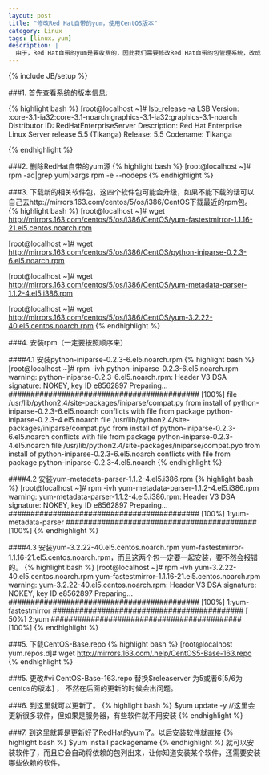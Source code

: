```yaml
---
layout: post
title: "修改Red Hat自带的yum，使用CentOS版本"
category: Linux
tags: [linux，yum]
description: |
  由于，Red Hat自带的yum是要收费的，因此我们需要修改Red Hat自带的包管理系统，改成CentOS免费版。
---
```

{% include JB/setup %}

###1. 首先查看系统的版本信息:

{% highlight bash %}
[root@localhost ~]# lsb_release -a
LSB Version:    :core-3.1-ia32:core-3.1-noarch:graphics-3.1-ia32:graphics-3.1-noarch
Distributor ID: RedHatEnterpriseServer
Description:    Red Hat Enterprise Linux Server release 5.5 (Tikanga)
Release:        5.5
Codename:       Tikanga

{% endhighlight %}

###2. 删除RedHat自带的yum源
{% highlight bash %}
[root@localhost ~]# rpm -aq|grep yum|xargs rpm -e --nodeps
{% endhighlight %}

###3. 下载新的相关软件包，这四个软件包可能会升级，如果不能下载的话可以自己去http://mirrors.163.com/centos/5/os/i386/CentOS下载最近的rpm包。
{% highlight bash %}
[root@localhost ~]# wget http://mirrors.163.com/centos/5/os/i386/CentOS/yum-fastestmirror-1.1.16-21.el5.centos.noarch.rpm

[root@localhost ~]# wget http://mirrors.163.com/centos/5/os/i386/CentOS/python-iniparse-0.2.3-6.el5.noarch.rpm

[root@localhost ~]# wget http://mirrors.163.com/centos/5/os/i386/CentOS/yum-metadata-parser-1.1.2-4.el5.i386.rpm

[root@localhost ~]# wget http://mirrors.163.com/centos/5/os/i386/CentOS/yum-3.2.22-40.el5.centos.noarch.rpm
{% endhighlight %}

###4. 安装rpm（一定要按照顺序来）

####4.1 安装python-iniparse-0.2.3-6.el5.noarch.rpm 
{% highlight bash %}
[root@localhost ~]# rpm -ivh python-iniparse-0.2.3-6.el5.noarch.rpm 
warning: python-iniparse-0.2.3-6.el5.noarch.rpm: Header V3 DSA signature: NOKEY, key ID e8562897
Preparing...                                                         ########################################### [100%]
file /usr/lib/python2.4/site-packages/iniparse/compat.py from install of python-iniparse-0.2.3-6.el5.noarch conflicts with file from package python-iniparse-0.2.3-4.el5.noarch
file /usr/lib/python2.4/site-packages/iniparse/compat.pyc from install of python-iniparse-0.2.3-6.el5.noarch conflicts with file from package python-iniparse-0.2.3-4.el5.noarch
file /usr/lib/python2.4/site-packages/iniparse/compat.pyo from install of python-iniparse-0.2.3-6.el5.noarch conflicts with file from package python-iniparse-0.2.3-4.el5.noarch
{% endhighlight %}

####4.2 安装yum-metadata-parser-1.1.2-4.el5.i386.rpm
{% highlight bash %}
[root@localhost ~]# rpm -ivh yum-metadata-parser-1.1.2-4.el5.i386.rpm 
warning: yum-metadata-parser-1.1.2-4.el5.i386.rpm: Header V3 DSA signature: NOKEY, key ID e8562897
Preparing...                                                         ########################################### [100%]
1:yum-metadata-parser                                             ########################################### [100%]
{% endhighlight %}

####4.3 安装yum-3.2.22-40.el5.centos.noarch.rpm yum-fastestmirror-1.1.16-21.el5.centos.noarch.rpm，而且这两个包一定要一起安装，要不然会报错的。
{% highlight bash %}
[root@localhost ~]# rpm -ivh yum-3.2.22-40.el5.centos.noarch.rpm yum-fastestmirror-1.1.16-21.el5.centos.noarch.rpm 
warning: yum-3.2.22-40.el5.centos.noarch.rpm: Header V3 DSA signature: NOKEY, key ID e8562897
Preparing...                                                         ########################################### [100%]
1:yum-fastestmirror                                               ########################################### [ 50%]
2:yum                                                             ########################################### [100%]
{% endhighlight %}

###5. 下载CentOS-Base.repo
{% highlight bash %}
[root@localhost yum.repos.d]# wget http://mirrors.163.com/.help/CentOS5-Base-163.repo
{% endhighlight %}

###5. 更改#vi CentOS-Base-163.repo 替换$releaserver 为5或者6[5/6为centos的版本] ， 不然在后面的更新的时候会出问题。


###6. 到这里就可以更新了。
{% highlight bash %}
$yum update -y //这里会更新很多软件，但如果是服务器，有些软件就不用安装
{% endhighlight %}

###7. 到这里就算是更新好了RedHat的yum了。以后安装软件就直接
{% highlight bash %}
$yum install  packagename 
{% endhighlight %}
就可以安装软件了，而且它会自动将依赖的包列出来，让你知道安装某个软件，还需要安装哪些依赖的软件。

